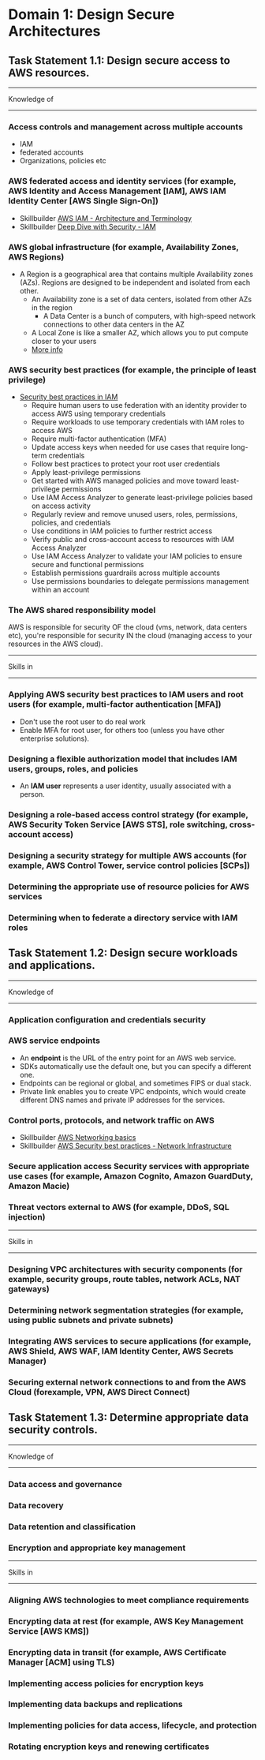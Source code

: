 # Domain 1: Design Secure Architectures
## Task Statement 1.1: Design secure access to AWS resources.

***
Knowledge of
*** 

### Access controls and management across multiple accounts
* IAM
* federated accounts
* Organizations, policies etc

### AWS federated access and identity services (for example, AWS Identity and Access Management [IAM], AWS IAM Identity Center [AWS Single Sign-On])

* Skillbuilder [AWS IAM - Architecture and Terminology](https://explore.skillbuilder.aws/learn/course/internal/view/elearning/479/aws-identity-and-access-management-architecture-and-terminology)
* Skillbuilder [Deep Dive with Security - IAM](https://explore.skillbuilder.aws/learn/course/internal/view/elearning/104/deep-dive-with-security-aws-identity-and-access-management-iam)

### AWS global infrastructure (for example, Availability Zones, AWS Regions)
* A Region is a geographical area that contains multiple Availability zones (AZs). Regions are designed to be independent and isolated from each other.
    * An Availability zone is a set of data centers, isolated from other AZs in the region
        * A Data Center is a bunch of computers, with high-speed network connections to other data centers in the AZ
    * A Local Zone is like a smaller AZ, which allows you to put compute closer to your users
    * [More info](https://docs.aws.amazon.com/AWSEC2/latest/UserGuide/using-regions-availability-zones.html#available-local-zones)

### AWS security best practices (for example, the principle of least privilege)
* [Security best practices in IAM](https://docs.aws.amazon.com/IAM/latest/UserGuide/best-practices.html)
    * Require human users to use federation with an identity provider to access AWS using temporary credentials
    * Require workloads to use temporary credentials with IAM roles to access AWS
    * Require multi-factor authentication (MFA)
    * Update access keys when needed for use cases that require long-term credentials
    * Follow best practices to protect your root user credentials
    * Apply least-privilege permissions
    * Get started with AWS managed policies and move toward least-privilege permissions
    * Use IAM Access Analyzer to generate least-privilege policies based on access activity
    * Regularly review and remove unused users, roles, permissions, policies, and credentials
    * Use conditions in IAM policies to further restrict access
    * Verify public and cross-account access to resources with IAM Access Analyzer
    * Use IAM Access Analyzer to validate your IAM policies to ensure secure and functional permissions
    * Establish permissions guardrails across multiple accounts
    * Use permissions boundaries to delegate permissions management within an account

### The AWS shared responsibility model

AWS is responsible for security OF the cloud (vms, network, data centers etc), you're responsible for security IN the cloud (managing access to your resources in the AWS cloud).

***
Skills in
***

### Applying AWS security best practices to IAM users and root users (for example, multi-factor authentication [MFA])
* Don't use the root user to do real work
* Enable MFA for root user, for others too (unless you have other enterprise solutions).


### Designing a flexible authorization model that includes IAM users, groups, roles, and policies
* An **IAM user** represents a user identity, usually associated with a person.
###  Designing a role-based access control strategy (for example, AWS Security Token Service [AWS STS], role switching, cross-account access)
### Designing a security strategy for multiple AWS accounts (for example, AWS Control Tower, service control policies [SCPs])
### Determining the appropriate use of resource policies for AWS services
### Determining when to federate a directory service with IAM roles

## Task Statement 1.2: Design secure workloads and applications.

***
Knowledge of
***
### Application configuration and credentials security
### AWS service endpoints
* An **endpoint** is the URL of the entry point for an AWS web service.
* SDKs automatically use the default one, but you can specify a different one.
* Endpoints can be regional or global, and sometimes FIPS or dual stack.
* Private link enables you to create VPC endpoints, which would create different DNS names and private IP addresses for the services.
### Control ports, protocols, and network traffic on AWS

* Skillbuilder [AWS Networking basics](https://explore.skillbuilder.aws/learn/course/internal/view/elearning/12439/aws-networking-basics)
* Skillbuilder [AWS Security best practices - Network Infrastructure](https://explore.skillbuilder.aws/learn/course/internal/view/elearning/11218/aws-security-best-practices-network-infrastructure)

### Secure application access Security services with appropriate use cases (for example, Amazon Cognito, Amazon GuardDuty, Amazon Macie)
### Threat vectors external to AWS (for example, DDoS, SQL injection)

***
Skills in
***

### Designing VPC architectures with security components (for example, security groups, route tables, network ACLs, NAT gateways)
### Determining network segmentation strategies (for example, using public subnets and private subnets)
### Integrating AWS services to secure applications (for example, AWS Shield, AWS WAF, IAM Identity Center, AWS Secrets Manager)
### Securing external network connections to and from the AWS Cloud (forexample, VPN, AWS Direct Connect)

## Task Statement 1.3: Determine appropriate data security controls.

***
Knowledge of
***
### Data access and governance
### Data recovery
### Data retention and classification
### Encryption and appropriate key management

***
Skills in
***
### Aligning AWS technologies to meet compliance requirements
### Encrypting data at rest (for example, AWS Key Management Service [AWS KMS])
### Encrypting data in transit (for example, AWS Certificate Manager [ACM] using TLS)
### Implementing access policies for encryption keys
### Implementing data backups and replications
### Implementing policies for data access, lifecycle, and protection
### Rotating encryption keys and renewing certificates